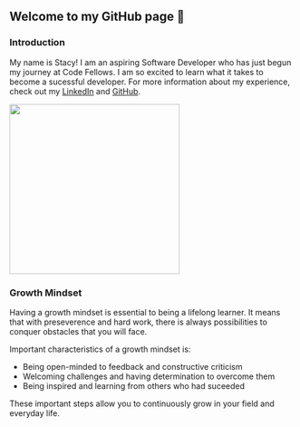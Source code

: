 ## Welcome to my GitHub page 🤩

### Introduction 
My name is Stacy! I am an aspiring Software Developer who has just begun my journey at Code Fellows. I am so excited to learn what it takes to become a sucessful developer. For more information about my experience, check out my [LinkedIn](https://www.linkedin.com/in/stacy-yu-1a97a722b/) and [GitHub](https://github.com/stacyyuu). 

<img src="https://media-exp1.licdn.com/dms/image/C4E03AQHP8D08Bb3wXw/profile-displayphoto-shrink_800_800/0/1647482437612?e=1661385600&v=beta&t=DJdnbccGeAxXoh8JOqHp4shw4-BzN9gOOg8UlM_h6Wg" width="300" />

### Growth Mindset
Having a growth mindset is essential to being a lifelong learner. It means that with preseverence and hard work, there is always possibilities to conquer obstacles that you will face. 

Important characteristics of a growth mindset is:
* Being open-minded to feedback and constructive criticism
* Welcoming challenges and having determination to overcome them
* Being inspired and learning from others who had suceeded 

These important steps allow you to continuously grow in your field and everyday life. 
